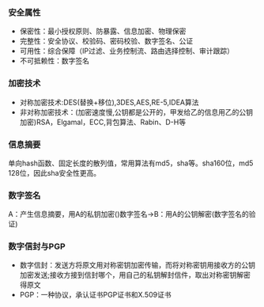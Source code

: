 ### 安全属性
- 保密性：最小授权原则、防暴露、信息加密、物理保密
- 完整性：安全协议、校验码、密码校验、数字签名、公证
- 可用性：综合保障（IP过滤、业务控制流、路由选择控制、审计跟踪）
- 不可抵赖性：数字签名
### 加密技术
- 对称加密技术:DES(替换+移位),3DES,AES,RE-5,IDEA算法
- 非对称加密技术：(加密速度慢,公钥都是公开的，甲发给乙的信息用乙的公钥加密)RSA，Elgamal，ECC,背包算法、Rabin、D-H等
### 信息摘要
单向hash函数、固定长度的散列值，常用算法有md5，sha等。sha160位，md5 128位，因此sha安全性更高。
### 数字签名
A：产生信息摘要，用A的私钥加密()数字签名->B：用A的公钥解密(数字签名的验证)
### 数字信封与PGP
- 数字信封：发送方将原文用对称密钥加密传输，而将对称密钥用接收方的公钥加密发送;接收方接到信封哪个，用自己的私钥解封信件，取出对称密钥解密得原文
- PGP：一种协议，承认证书PGP证书和X.509证书